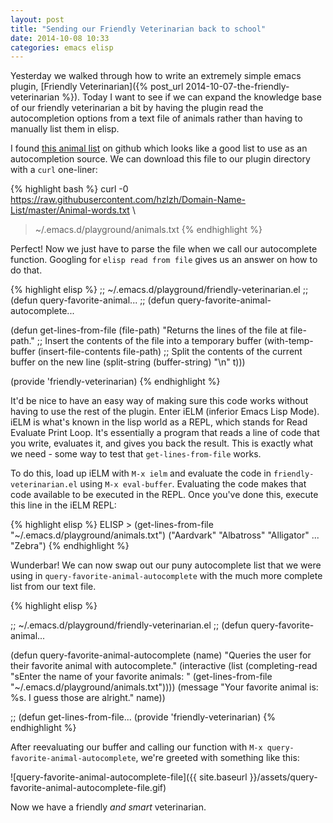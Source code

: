 ```yaml
---
layout: post
title: "Sending our Friendly Veterinarian back to school"
date: 2014-10-08 10:33
categories: emacs elisp
---
```

Yesterday we walked through how to write an extremely simple emacs plugin, [Friendly Veterinarian]({% post_url 2014-10-07-the-friendly-veterinarian %}). Today I want to see if we can expand the knowledge base of our friendly veterinarian a bit by having the plugin read the autocompletion options from a text file of animals rather than having to manually list them in elisp.

I found [this animal list](https://raw.githubusercontent.com/hzlzh/Domain-Name-List/master/Animal-words.txt) on github which looks like a good list to use as an autocompletion source. We can download this file to our plugin directory with a `curl` one-liner:

{% highlight bash %}
curl -0 https://raw.githubusercontent.com/hzlzh/Domain-Name-List/master/Animal-words.txt \
  > ~/.emacs.d/playground/animals.txt
{% endhighlight %}

Perfect! Now we just have to parse the file when we call our autocomplete function. Googling for `elisp read from file` gives us an answer on how to do that.

{% highlight elisp %}
;; ~/.emacs.d/playground/friendly-veterinarian.el
;; (defun query-favorite-animal...
;; (defun query-favorite-animal-autocomplete...

(defun get-lines-from-file (file-path)
  "Returns the lines of the file at file-path."
  ;; Insert the contents of the file into a temporary buffer
  (with-temp-buffer
    (insert-file-contents file-path)
    ;; Split the contents of the current buffer on the new line
    (split-string (buffer-string) "\n" t)))
    
(provide 'friendly-veterinarian)
{% endhighlight %}

It'd be nice to have an easy way of making sure this code works without having to use the rest of the plugin. Enter iELM (inferior Emacs Lisp Mode). iELM is what's known in the lisp world as a REPL, which stands for Read Evaluate Print Loop. It's essentially a program that reads a line of code that you write, evaluates it, and gives you back the result. This is exactly what we need - some way to test that `get-lines-from-file` works.

To do this, load up iELM with `M-x ielm` and evaluate the code in `friendly-veterinarian.el` using `M-x eval-buffer`. Evaluating the code makes that code available to be executed in the REPL. Once you've done this, execute this line in the iELM REPL:

{% highlight elisp %}
ELISP > (get-lines-from-file "~/.emacs.d/playground/animals.txt")
("Aardvark" "Albatross" "Alligator" ... "Zebra")
{% endhighlight %}

Wunderbar! We can now swap out our puny autocomplete list that we were using in `query-favorite-animal-autocomplete` with the much more complete list from our text file.

{% highlight elisp %}

;; ~/.emacs.d/playground/friendly-veterinarian.el
;; (defun query-favorite-animal...

(defun query-favorite-animal-autocomplete (name)
  "Queries the user for their favorite animal with autocomplete."
  (interactive
   (list
    (completing-read "sEnter the name of your favorite animals: "
                     (get-lines-from-file "~/.emacs.d/playground/animals.txt"))))
  (message "Your favorite animal is: %s. I guess those are alright." name))

;; (defun get-lines-from-file...
(provide 'friendly-veterinarian)
{% endhighlight %}

After reevaluating our buffer and calling our function with `M-x query-favorite-animal-autocomplete`, we're greeted with something like this:

![query-favorite-animal-autocomplete-file]({{ site.baseurl }}/assets/query-favorite-animal-autocomplete-file.gif)

Now we have a friendly *and smart* veterinarian.
